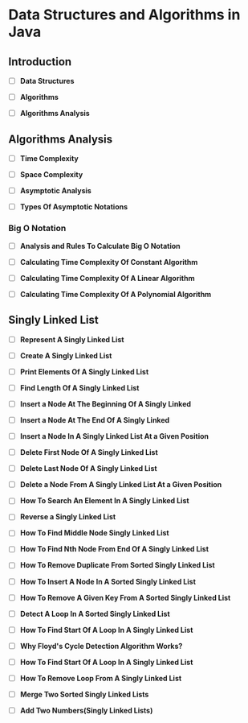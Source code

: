 # Data Structures and Algorithms in Java

## Introduction

- [ ] **Data Structures**

- [ ] **Algorithms**

- [ ] **Algorithms Analysis**

## Algorithms Analysis

- [ ] **Time Complexity**

- [ ] **Space Complexity**

- [ ] **Asymptotic Analysis**

- [ ] **Types Of Asymptotic Notations**

### Big O Notation

- [ ] **Analysis and Rules To Calculate Big O Notation**

- [ ] **Calculating Time Complexity Of Constant Algorithm**

- [ ] **Calculating Time Complexity Of A Linear Algorithm**

- [ ] **Calculating Time Complexity Of A Polynomial Algorithm**

## Singly Linked List

- [ ] **Represent A Singly Linked List**

- [ ] **Create A Singly Linked List**

- [ ] **Print Elements Of A Singly Linked List**

- [ ] **Find Length Of A Singly Linked List**

- [ ] **Insert a Node At The Beginning Of A Singly Linked**

- [ ] **Insert a Node At The End Of A Singly Linked**

- [ ] **Insert a Node In A Singly Linked List At a Given Position**

- [ ] **Delete First Node Of A Singly Linked List**

- [ ] **Delete Last Node Of A Singly Linked List**

- [ ] **Delete a Node From A Singly Linked List At a Given Position**

- [ ] **How To Search An Element In A Singly Linked List**

- [ ] **Reverse a Singly Linked List**

- [ ] **How To Find Middle Node Singly Linked List**

- [ ] **How To Find Nth Node From End Of A Singly Linked List**

- [ ] **How To Remove Duplicate From Sorted Singly Linked List**

- [ ] **How To Insert A Node In A Sorted Singly Linked List**

- [ ] **How To Remove A Given Key From A Sorted Singly Linked List**

- [ ] **Detect A Loop In A Sorted Singly Linked List**

- [ ] **How To Find Start Of A Loop In A Singly Linked List**

- [ ] **Why Floyd's Cycle Detection Algorithm Works?**

- [ ] **How To Find Start Of A Loop In A Singly Linked List**

- [ ] **How To Remove Loop From A Singly Linked List**

- [ ] **Merge Two Sorted Singly Linked Lists**

- [ ] **Add Two Numbers(Singly Linked Lists)**

